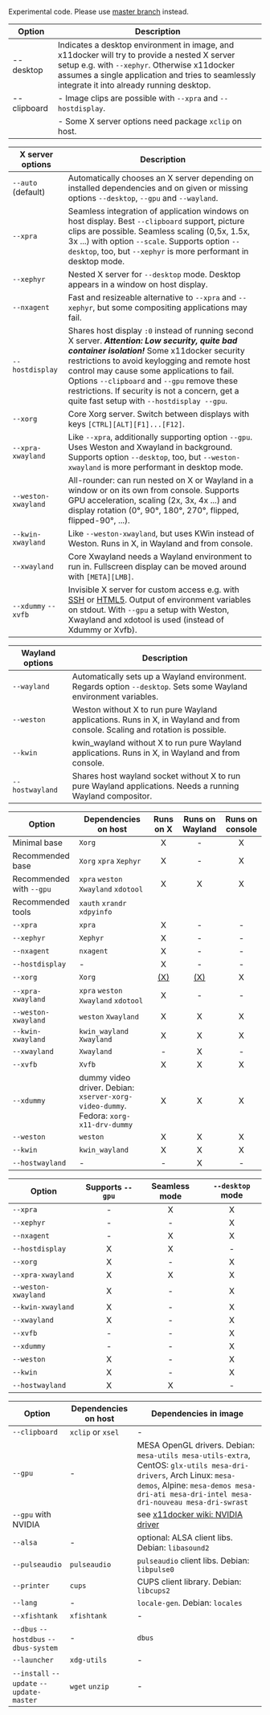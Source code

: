 Experimental code. Please use [master branch](https://github.com/mviereck/x11docker) instead.



| Option | Description |
| --- | --- |
| --desktop | Indicates a desktop environment in image, and x11docker will try to provide a nested X server setup e.g. with `--xephyr`. Otherwise x11docker assumes a single application and tries to seamlessly integrate it into already running desktop. | 
| --clipboard | - Image clips are possible with `--xpra` and `--hostdisplay`. 
|             | - Some X server options need package `xclip` on host. |


| X server options | Description |
| --- | --- |
| `--auto` (default) | Automatically chooses an X server depending on installed dependencies and on given or missing options `--desktop`, `--gpu` and `--wayland`. |
| `--xpra` | Seamless integration of application windows on host display. Best `--clipboard` support, picture clips are possible.  Seamless scaling (0,5x, 1.5x, 3x ...) with option `--scale`. Supports option `--desktop`, too, but `--xephyr` is more performant in desktop mode. |
| `--xephyr` | Nested X server for `--desktop`  mode. Desktop appears in a window on host display. |
| `--nxagent` | Fast and resizeable alternative to `--xpra` and `--xephyr`, but some compositing applications may fail. |
| `--hostdisplay` | Shares host display `:0` instead of running second X server. ***Attention: Low security, quite bad container isolation!*** Some x11docker security restrictions to avoid keylogging and remote host control may cause some applications to fail. Options `--clipboard` and `--gpu` remove these restrictions. If security is not a concern, get a quite fast setup with `--hostdisplay --gpu`. |
| `--xorg` | Core Xorg server. Switch between displays with keys `[CTRL][ALT][F1]...[F12]`. |
| `--xpra-xwayland` | Like `--xpra`, additionally supporting option `--gpu`. Uses Weston and Xwayland in background. Supports option `--desktop`, too, but `--weston-xwayland` is more performant in desktop mode. |
| `--weston-xwayland` | All-rounder: can run nested on X or Wayland in a window or on its own from console. Supports GPU acceleration, scaling (2x, 3x, 4x ...) and display rotation (0°, 90°, 180°, 270°, flipped, flipped-90°, ...). |
| `--kwin-xwayland` | Like `--weston-xwayland`, but uses KWin instead of Weston. Runs in X, in Wayland and from console. |
| `--xwayland` | Core Xwayland needs a Wayland environment to run in. Fullscreen display can be moved around with `[META][LMB]`. |
| `--xdummy` `--xvfb` | Invisible X server for custom access e.g. with [SSH](https://github.com/mviereck/x11docker/wiki/Remote-access-with-SSH) or [HTML5](https://github.com/mviereck/x11docker/wiki/Container-applications-running-in-Browser-with-HTML5). Output of environment variables on stdout. With `--gpu` a setup with Weston, Xwayland and xdotool is used (instead of Xdummy or Xvfb). |

| Wayland options | Description |
| --- | --- |
| `--wayland` | Automatically sets up a Wayland environment. Regards option `--desktop`. Sets some Wayland environment variables. |
| `--weston` | Weston without X to run pure Wayland applications. Runs in X, in Wayland and from console. Scaling and rotation is possible. |
| `--kwin` | kwin_wayland without X to run pure Wayland applications. Runs in X, in Wayland and from console. |
| `--hostwayland` | Shares host wayland socket without X to run pure Wayland applications. Needs a running Wayland compositor. |

| Option | Dependencies on host | Runs on X | Runs on Wayland | Runs on console |
| --- | --- | :---: | :---: | :---: |
| Minimal base | `Xorg` | X | - | X |
| Recommended base | `Xorg` `xpra` `Xephyr` | X | - | X |
| Recommended with `--gpu` | `xpra` `weston` `Xwayland` `xdotool` | X | X | X |
| Recommended tools | `xauth` `xrandr` `xdpyinfo` | | | |
| `--xpra` | `xpra` | X | - | - |
| `--xephyr` | `Xephyr`| X | - | - |
| `--nxagent` | `nxagent`| X | - | - |
| `--hostdisplay` | - | X | - | - |
| `--xorg` | `Xorg`| [(X)](#setup-for-option---xorg) | [(X)](#setup-for-option---xorg) | X |
| `--xpra-xwayland` | `xpra` `weston` `Xwayland` `xdotool` | X | - | - |
| `--weston-xwayland` | `weston` `Xwayland` | X | X | X |
| `--kwin-xwayland` | `kwin_wayland` `Xwayland` | X | X | X |
| `--xwayland` | `Xwayland` | - | X | - |
| `--xvfb` | `Xvfb` | X | X | X |
| `--xdummy` | dummy video driver. Debian: `xserver-xorg-video-dummy`. Fedora: `xorg-x11-drv-dummy` | X | X | X |
| `--weston` | `weston` | X | X | X |
| `--kwin` | `kwin_wayland` | X | X | X |
| `--hostwayland` | - | - | X | - |


| Option | Supports `--gpu` | Seamless mode | `--desktop` mode | 
| --- | :---: | :---: | :---: |
| `--xpra` | - | X | X |
| `--xephyr` | - | - | X |
| `--nxagent` | - | X | X |
| `--hostdisplay` | X | X | - |
| `--xorg` | X | - | X |
| `--xpra-xwayland` | X | X | X |
| `--weston-xwayland` | X | - | X |
| `--kwin-xwayland` | X | - | X |
| `--xwayland` | X | - | X |
| `--xvfb` | - | - | X |
| `--xdummy` | - | - | X |
| `--weston` | X | - | X |
| `--kwin` | X | - | X |
| `--hostwayland` | X | X | - |


| Option | Dependencies on host | Dependencies in image |
| --- | --- | --- |
| `--clipboard` | `xclip` or `xsel` | - |
| `--gpu` | - | MESA OpenGL drivers. Debian: `mesa-utils mesa-utils-extra`, CentOS: `glx-utils mesa-dri-drivers`, Arch Linux: `mesa-demos`, Alpine: `mesa-demos mesa-dri-ati mesa-dri-intel mesa-dri-nouveau mesa-dri-swrast` |
| `--gpu` with NVIDIA | | see [x11docker wiki: NVIDIA driver](https://github.com/mviereck/x11docker/wiki/NVIDIA-driver-support-for-docker-container) |
| `--alsa` | - | optional: ALSA client libs. Debian: `libasound2` |
| `--pulseaudio` | `pulseaudio` | `pulseaudio` client libs. Debian: `libpulse0` |
| `--printer` | `cups` | CUPS client library. Debian: `libcups2` |
| `--lang` | - | `locale-gen`. Debian: `locales` |
| `--xfishtank` | `xfishtank` | - |
| `--dbus` `--hostdbus` `--dbus-system` | - | `dbus` |
| `--launcher` | `xdg-utils` | - |
| `--install` `--update` `--update-master` | `wget` `unzip` | - |
